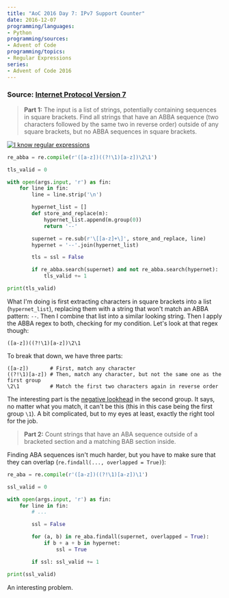 ```yaml
---
title: "AoC 2016 Day 7: IPv7 Support Counter"
date: 2016-12-07
programming/languages:
- Python
programming/sources:
- Advent of Code
programming/topics:
- Regular Expressions
series:
- Advent of Code 2016
---
```

### Source: [Internet Protocol Version 7](http://adventofcode.com/2016/day/7)

> **Part 1:** The input is a list of strings, potentially containing sequences in square brackets. Find all strings that have an ABBA sequence (two characters followed by the same two in reverse order) outside of any square brackets, but no ABBA sequences in square brackets.

<!--more-->

[![I know regular expressions](https://imgs.xkcd.com/comics/regular_expressions.png)](https://xkcd.com/208/)

```python
re_abba = re.compile(r'([a-z])((?!\1)[a-z])\2\1')

tls_valid = 0

with open(args.input, 'r') as fin:
    for line in fin:
        line = line.strip('\n')

        hypernet_list = []
        def store_and_replace(m):
            hypernet_list.append(m.group(0))
            return '--'

        supernet = re.sub(r'\[[a-z]+\]', store_and_replace, line)
        hypernet = '--'.join(hypernet_list)

        tls = ssl = False

        if re_abba.search(supernet) and not re_abba.search(hypernet):
            tls_valid += 1

print(tls_valid)
```

What I'm doing is first extracting characters in square brackets into a list (`hypernet_list`), replacing them with a string that won't match an ABBA pattern: `--`. Then I combine that list into a similar looking string. Then I apply the ABBA regex to both, checking for my condition. Let's look at that regex though:

```text
([a-z])((?!\1)[a-z])\2\1
```

To break that down, we have three parts:

```text
([a-z])       # First, match any character
((?!\1)[a-z]) # Then, match any character, but not the same one as the first group
\2\1          # Match the first two characters again in reverse order
```

The interesting part is the [negative lookhead](https://www.regular-expressions.info/lookaround.html) in the second group. It says, no matter what you match, it can't be this (this in this case being the first group `\1`). A bit complicated, but to my eyes at least, exactly the right tool for the job.

> **Part 2:** Count strings that have an ABA sequence outside of a bracketed section and a matching BAB section inside.

Finding ABA sequences isn't much harder, but you have to make sure that they can overlap (`re.findall(..., overlapped = True)`):

```python
re_aba = re.compile(r'([a-z])((?!\1)[a-z])\1')

ssl_valid = 0

with open(args.input, 'r') as fin:
    for line in fin:
        # ...

        ssl = False

        for (a, b) in re_aba.findall(supernet, overlapped = True):
            if b + a + b in hypernet:
                ssl = True

        if ssl: ssl_valid += 1

print(ssl_valid)
```

An interesting problem.
